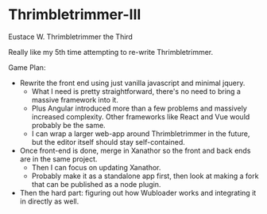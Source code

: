 # Thrimbletrimmer-III
Eustace W. Thrimbletrimmer the Third

Really like my 5th time attempting to re-write Thrimbletrimmer.

Game Plan:
* Rewrite the front end using just vanilla javascript and minimal jquery.
  * What I need is pretty straightforward, there's no need to bring a massive framework into it.
  * Plus Angular introduced more than a few problems and massively increased complexity. Other frameworks like React and Vue would probably be the same.
  * I can wrap a larger web-app around Thrimbletrimmer in the future, but the editor itself should stay self-contained.
* Once front-end is done, merge in Xanathor so the front and back ends are in the same project.
  * Then I can focus on updating Xanathor.
  * Probably make it as a standalone app first, then look at making a fork that can be published as a node plugin.
* Then the hard part: figuring out how Wubloader works and integrating it in directly as well.
